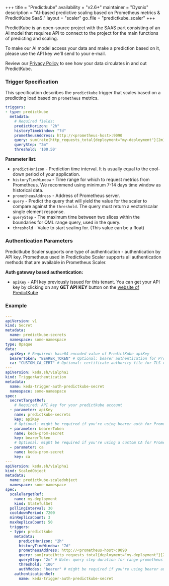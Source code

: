 +++
title = "Predictkube"
availability = "v2.6+"
maintainer = "Dysnix"
description = "AI-based predictive scaling based on Prometheus metrics & PredictKube SaaS."
layout = "scaler"
go_file = "predictkube_scaler"
+++

PredictKube is an open-source project with the SAAS part consisting of an AI model that requires API to connect to the project for the main functions of predicting and scaling.

To make our AI model access your data and make a prediction based on it, please use the API key we'll send to your e-mail.

Review our [Privacy Policy](https://predictkube.com/privacy-policy) to see how your data circulates in and out PredictKube.

### Trigger Specification

This specification describes the `predictkube` trigger that scales based on a predicting load based on `prometheus` metrics.

```yaml
triggers:
- type: predictkube
  metadata:
    # Required fields:
    predictHorizon: "2h"
    historyTimeWindow: "7d"
    prometheusAddress: http://<prometheus-host>:9090
    query: sum(rate(http_requests_total{deployment="my-deployment"}[2m]))
    queryStep: "2m"
    threshold: '100.50'
```

**Parameter list:**

- `predictHorizon` - Prediction time interval. It is usually equal to the cool-down period of your application.
- `historyTimeWindow` - Time range for which to request metrics from Prometheus. We recommend using minimum 7-14 days time window as historical data.
- `prometheusAddress` - Address of Prometheus server.
- `query` - Predict the query that will yield the value for the scaler to compare against the `threshold`. The query must return a vector/scalar single element response.
- `queryStep` - The maximum time between two slices within the boundaries for QML range query, used in the query.
- `threshold` - Value to start scaling for. (This value can be a float)

### Authentication Parameters

Predictkube Scaler supports one type of authentication - authentication by API key.
Prometheus used in Predictkube Scaler supports all authentication methods that are available in Prometheus Scaler.

**Auth gateway based authentication:**

- `apiKey` - API key previously issued for this tenant. You can get your API key by clicking on any **GET API KEY** button on the [website of PredictKube](https://predictkube.com/)

### Example

```yaml
---
apiVersion: v1
kind: Secret
metadata:
  name: predictkube-secrets
  namespace: some-namespace
type: Opaque
data:
  apiKey: # Required: base64 encoded value of PredictKube apiKey
  bearerToken: "BEARER_TOKEN" # Optional: bearer authentication for Prometheus
  ca: "CUSTOM_CA_CERT" # Optional: certificate authority file for TLS client authentication for Prometheus
---
apiVersion: keda.sh/v1alpha1
kind: TriggerAuthentication
metadata:
  name: keda-trigger-auth-predictkube-secret
  namespace: some-namespace
spec:
  secretTargetRef:
    # Required: API key for your predictkube account
  - parameter: apiKey
    name: predictkube-secrets
    key: apiKey
    # Optional: might be required if you're using bearer auth for Promethrus
  - parameter: bearerToken
    name: keda-prom-secret
    key: bearerToken
    # Optional: might be required if you're using a custom CA for Promethrus
  - parameter: ca
    name: keda-prom-secret
    key: ca
---
apiVersion: keda.sh/v1alpha1
kind: ScaledObject
metadata:
  name: predictkube-scaledobject
  namespace: some-namespace
spec:
  scaleTargetRef:
    name: my-deployment
    kind: StatefulSet
  pollingInterval: 30
  cooldownPeriod: 7200
  minReplicaCount: 3
  maxReplicaCount: 50
  triggers:
  - type: predictkube
    metadata:
      predictHorizon: "2h"
      historyTimeWindow: "7d"
      prometheusAddress: http://<prometheus-host>:9090
      query: sum(rate(http_requests_total{deployment="my-deployment"}[2m])) # Note: query must return a vector/scalar single element response
      queryStep: "2m" # Note: query step duration for range prometheus queries
      threshold: "100"
      authModes: "bearer" # might be required if you're using bearer auth for Promethrus
    authenticationRef:
      name: keda-trigger-auth-predictkube-secret
```
